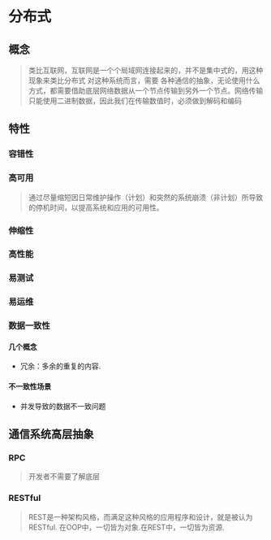 # 分布式

## 概念
> 类比互联网，互联网是一个个局域网连接起来的，并不是集中式的，用这种现象来类比分布式
> 对这种系统而言，需要
> 各种通信的抽象，无论使用什么方式，都需要借助底层网络数据从一个节点传输到另外一个节点。网络传输只能使用二进制数据，因此我们在传输数值时，必须做到解码和编码

## 特性
### 容错性

### 高可用
> 通过尽量缩短因日常维护操作（计划）和突然的系统崩溃（非计划）所导致的停机时间，以提高系统和应用的可用性。

### 伸缩性
### 高性能
### 易测试
### 易运维

### 数据一致性
#### 几个概念
- 冗余：多余的重复的内容.

#### 不一致性场景
- 并发导致的数据不一致问题



## 通信系统高层抽象

### RPC
> 开发者不需要了解底层

### RESTful
> REST是一种架构风格，而满足这种风格的应用程序和设计，就是被认为RESTful.
> 在OOP中，一切皆为对象.在REST中，一切皆为资源.
